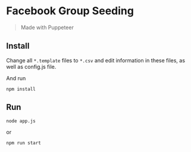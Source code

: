 # Facebook Group Seeding

> Made with Puppeteer

## Install

Change all `*.template` files to `*.csv` and edit information in these files, as well as config.js file.

And run

```
npm install
```

## Run

```
node app.js
```

or

```
npm run start
```
